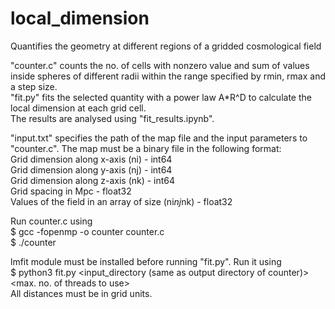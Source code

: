 # local_dimension
Quantifies the geometry at different regions of a gridded cosmological field

"counter.c" counts the no. of cells with nonzero value and sum of values inside spheres of different radii within the range specified by rmin, rmax and a step size.  
"fit.py" fits the selected quantity with a power law A*R^D to calculate the local dimension at each grid cell.  
The results are analysed using "fit_results.ipynb".

"input.txt" specifies the path of the map file and the input parameters to "counter.c". The map must be a binary file in the following format:  
Grid dimension along x-axis (ni) - int64  
Grid dimension along y-axis (nj) - int64  
Grid dimension along z-axis (nk) - int64  
Grid spacing in Mpc - float32  
Values of the field in an array of size (ni*nj*nk) - float32

Run counter.c using  
$ gcc -fopenmp -o counter counter.c  
$ ./counter  

lmfit module must be installed before running "fit.py". Run it using  
$ python3 fit.py <rmin> <rmax> <step size> <input_directory (same as output directory of counter)> <max. no. of threads to use>  
All distances must be in grid units.  
